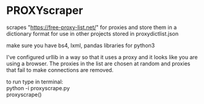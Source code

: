 # PROXYscraper
scrapes  "https://free-proxy-list.net/" for proxies and store them in a dictionary format for use in other projects
stored in proxydictlist.json

make sure you have bs4, lxml, pandas libraries for python3 

I've configured urllib in a way so that it uses a proxy and it looks like you are using a browser.
The proxies in the list are chosen at random and proxies that fail to make connections are removed. 

to run type in terminal:\
python -i proxyscrape.py\
proxyscrape()
